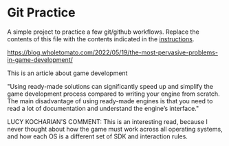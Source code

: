 # Git Practice
A simple project to practice a few git/github workflows.  Replace the contents of this file with the contents indicated in the [instructions](./instructions.md).

https://blog.wholetomato.com/2022/05/19/the-most-pervasive-problems-in-game-development/

This is an article about game development

"Using ready-made solutions can significantly speed up and 
simplify the game development process compared to writing your engine from scratch. 
The main disadvantage of using ready-made engines is that 
you need to read a lot of documentation and understand the engine’s interface."

LUCY KOCHARIAN'S COMMENT: This is an interesting read, because I never thought about how the game must work across all operating systems, and how each OS is a different set of SDK and interaction rules. 